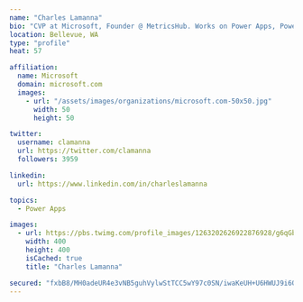 ```yaml
---
name: "Charles Lamanna"
bio: "CVP at Microsoft, Founder @ MetricsHub. Works on Power Apps, Power Automate, Power Virtual Agent, Common Data Service and Dynamics 365."
location: Bellevue, WA
type: "profile"
heat: 57

affiliation:
  name: Microsoft
  domain: microsoft.com
  images:
    - url: "/assets/images/organizations/microsoft.com-50x50.jpg"
      width: 50
      height: 50

twitter:
  username: clamanna
  url: https://twitter.com/clamanna
  followers: 3959

linkedin:
  url: https://www.linkedin.com/in/charleslamanna

topics:
  - Power Apps

images:
  - url: https://pbs.twimg.com/profile_images/1263202626922876928/g6qGbHZ-_400x400.jpg
    width: 400
    height: 400
    isCached: true
    title: "Charles Lamanna"

secured: "fxbB8/MH0adeUR4e3vNB5guhVylwStTCC5wY97c0SN/iwaKeUH+U6HWUJ9i6OED5YpGuw4uF7S1AfBcuH6TdqoioWcgfcFzuLVM44MsYGtrpNHk2kEW6nog2btTeXl4BWxuGrrJgGZIbAoQkzfwgljA88GQL8b+8PDetpPAxyMRZY4BC+x28OGr1PMAyD8SBomFLJoqukZS0f2DpICnLk10VTprnKd57s2jt5YfZ1eHkOehTo9SSXkFrA1XpaVkj616boAqlFU7GbeqCwskg67aRHKnNN6TUfvNR5O2l8ql7ktwZt2cgTKGMiIB0NN3KlQiKWq6TyYvlxbCLr4wcp//NP9rfpXPWSZLzJn2hMl2KxMb+jQ/PdEbatTansy/lWiMQv54fVQvHOgmFNe6J44TfLZgVSnK3kjonxDWTauk=;5Yc9NLPXORn6CRaa8dL86w=="
---
```


